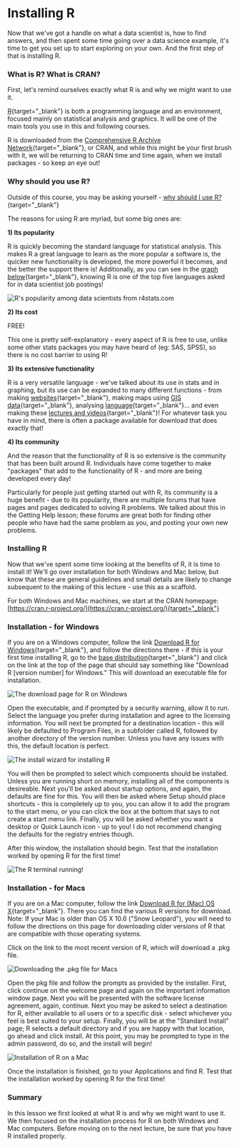 # Installing R 

Now that we've got a handle on what a data scientist is, how to find answers, and then spent some time going over a data science example, it's time to get you set up to start exploring on your own. And the first step of that is installing R. 

### What is R? What is CRAN?

First, let's remind ourselves exactly what R is and why we might want to use it. 

[R](https://www.r-project.org/){target="_blank"} is both a programming language and an environment, focused mainly on statistical analysis and graphics. It will be one of the main tools you use in this and following courses. 

R is downloaded from the [Comprehensive R Archive Network](https://cran.r-project.org/){target="_blank"}, or CRAN, and while this might be your first brush with it, we will be returning to CRAN time and time again, when we install packages - so keep an eye out! 

### Why should you use R? 

Outside of this course, you may be asking yourself - [why should I use R?](https://www.r-bloggers.com/why-use-r-five-reasons/){target="_blank"} 

The reasons for using R are myriad, but some big ones are:  

**1) Its popularity**

R is quickly becoming the standard language for statistical analysis. This makes R a great language to learn as the more popular a software is, the quicker new functionality is developed, the more powerful it becomes, and the better the support there is! Additionally, as you can see in the [graph below](http://r4stats.com/articles/popularity/){target="_blank"}, knowing R is one of the top five languages asked for in data scientist job postings!

![**R's popularity among data scientists from r4stats.com**](resources/images/05_DST_Installing_R/05_DST_Installing_R-03.png)

**2) Its cost**

FREE!

This one is pretty self-explanatory - every aspect of R is free to use, unlike some other stats packages you may have heard of (eg: SAS, SPSS), so there is no cost barrier to using R! 

**3) Its extensive functionality** 

R is a very versatile language - we've talked about its use in stats and in graphing, but its use can be expanded to many different functions - from making [websites](http://rmarkdown.rstudio.com/rmarkdown_websites.html){target="_blank"}, making maps using [GIS data](http://www.nickeubank.com/gis-in-r/){target="_blank"}, analysing [language](https://cran.r-project.org/web/views/NaturalLanguageProcessing.html){target="_blank"}... and even making these [lectures and videos](https://cran.r-project.org/web/packages/ari/index.html){target="_blank"}! For whatever task you have in mind, there is often a package available for download that does exactly that! 

**4) Its community**

And the reason that the functionality of R is so extensive is the community that has been built around R. Individuals have come together to make "packages" that add to the functionality of R - and more are being developed every day!

Particularly for people just getting started out with R, its community is a huge benefit - due to its popularity, there are multiple forums that have pages and pages dedicated to solving R problems. We talked about this in the Getting Help lesson; these forums are great both for finding other people who have had the same problem as you, and posting your own new problems. 

### Installing R

Now that we've spent some time looking at the benefits of R, it is time to install it! We'll go over installation for both Windows and Mac below, but know that these are general guidelines and small details are likely to change subsequent to the making of this lecture - use this as a scaffold.

For both Windows and Mac machines, we start at the CRAN homepage: [https://cran.r-project.org/](https://cran.r-project.org/){target="_blank"}

### Installation - for Windows

If you are on a Windows computer, follow the link [Download R for Windows](https://cran.r-project.org/bin/windows/){target="_blank"}, and follow the directions there - if this is your first time installing R, go to the [base distribution](https://cran.r-project.org/bin/windows/base/){target="_blank"} and click on the link at the top of the page that should say something like "Download R [version number] for Windows." This will download an executable file for installation. 

![The download page for R on Windows](resources/images/05_DST_Installing_R/05_DST_Installing_R-08.png)

Open the executable, and if prompted by a security warning, allow it to run. Select the language you prefer during installation and agree to the licensing information. You will next be prompted for a destination location - this will likely be defaulted to Program Files, in a subfolder called R, followed by another directory of the version number. Unless you have any issues with this, the default location is perfect. 

![**The install wizard for installing R**](resources/images/05_DST_Installing_R/05_DST_Installing_R-09.png)

You will then be prompted to select which components should be installed. Unless you are running short on memory, installing all of the components is desireable. Next you'll be asked about startup options, and again, the defaults are fine for this. You will then be asked where Setup should place shortcuts - this is completely up to you, you can allow it to add the program to the start menu, or you can click the box at the bottom that says to not create a start menu link. Finally, you will be asked whether you want a desktop or Quick Launch icon - up to you! I do not recommend changing the defaults for the registry entries though. 

After this window, the installation should begin. Test that the installation worked by opening R for the first time! 

![**The R terminal running!**](resources/images/05_DST_Installing_R/05_DST_Installing_R-10.png)

### Installation - for Macs

If you are on a Mac computer, follow the link [Download R for (Mac) OS X](https://cran.r-project.org/bin/macosx/){target="_blank"}. There you can find the various R versions for download. Note: If your Mac is older than OS X 10.6 ("Snow Leopard"), you will need to follow the directions on this page for downloading older versions of R that are compatible with those operating systems. 

Click on the link to the most recent version of R, which will download a .pkg file. 

![**Downloading the .pkg file for Macs**](resources/images/05_DST_Installing_R/05_DST_Installing_R-12.png)

Open the pkg file and follow the prompts as provided by the installer. First, click continue on the welcome page and again on the important information window page. Next you will be presented with the software license agreement, again, continue. Next you may be asked to select a destination for R, either available to all users or to a specific disk - select whichever you feel is best suited to your setup. Finally, you will be at the "Standard Install" page; R selects a default directory and if you are happy with that location, go ahead and click install. At this point, you may be prompted to type in the admin password, do so, and the install will begin! 

![**Installation of R on a Mac**](resources/images/05_DST_Installing_R/05_DST_Installing_R-13.png)

Once the installation is finished, go to your Applications and find R. Test that the installation worked by opening R for the first time! 

### Summary

In this lesson we first looked at what R is and why we might want to use it. We then focused on the installation process for R on both Windows and Mac computers. Before moving on to the next lecture, be sure that you have R installed properly. 